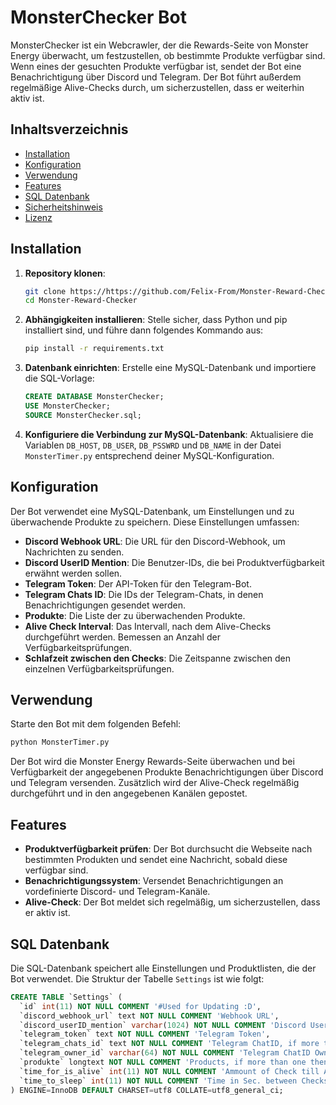 
# MonsterChecker Bot

MonsterChecker ist ein Webcrawler, der die Rewards-Seite von Monster Energy überwacht, um festzustellen, ob bestimmte Produkte verfügbar sind. Wenn eines der gesuchten Produkte verfügbar ist, sendet der Bot eine Benachrichtigung über Discord und Telegram. Der Bot führt außerdem regelmäßige Alive-Checks durch, um sicherzustellen, dass er weiterhin aktiv ist.

## Inhaltsverzeichnis

- [Installation](#installation)
- [Konfiguration](#konfiguration)
- [Verwendung](#verwendung)
- [Features](#features)
- [SQL Datenbank](#sql-datenbank)
- [Sicherheitshinweis](#sicherheitshinweis)
- [Lizenz](#lizenz)

## Installation

1. **Repository klonen**:
   ```bash
   git clone https://https://github.com/Felix-From/Monster-Reward-Checker.git
   cd Monster-Reward-Checker
   ```

2. **Abhängigkeiten installieren**:
   Stelle sicher, dass Python und pip installiert sind, und führe dann folgendes Kommando aus:
   ```bash
   pip install -r requirements.txt
   ```

3. **Datenbank einrichten**:
   Erstelle eine MySQL-Datenbank und importiere die SQL-Vorlage:
   ```sql
   CREATE DATABASE MonsterChecker;
   USE MonsterChecker;
   SOURCE MonsterChecker.sql;
   ```

4. **Konfiguriere die Verbindung zur MySQL-Datenbank**:
   Aktualisiere die Variablen `DB_HOST`, `DB_USER`, `DB_PSSWRD` und `DB_NAME` in der Datei `MonsterTimer.py` entsprechend deiner MySQL-Konfiguration.

## Konfiguration

Der Bot verwendet eine MySQL-Datenbank, um Einstellungen und zu überwachende Produkte zu speichern. Diese Einstellungen umfassen:

- **Discord Webhook URL**: Die URL für den Discord-Webhook, um Nachrichten zu senden.
- **Discord UserID Mention**: Die Benutzer-IDs, die bei Produktverfügbarkeit erwähnt werden sollen.
- **Telegram Token**: Der API-Token für den Telegram-Bot.
- **Telegram Chats ID**: Die IDs der Telegram-Chats, in denen Benachrichtigungen gesendet werden.
- **Produkte**: Die Liste der zu überwachenden Produkte.
- **Alive Check Interval**: Das Intervall, nach dem Alive-Checks durchgeführt werden. Bemessen an Anzahl der Verfügbarkeitsprüfungen.
- **Schlafzeit zwischen den Checks**: Die Zeitspanne zwischen den einzelnen Verfügbarkeitsprüfungen.

## Verwendung

Starte den Bot mit dem folgenden Befehl:
```bash
python MonsterTimer.py
```

Der Bot wird die Monster Energy Rewards-Seite überwachen und bei Verfügbarkeit der angegebenen Produkte Benachrichtigungen über Discord und Telegram versenden. Zusätzlich wird der Alive-Check regelmäßig durchgeführt und in den angegebenen Kanälen gepostet.

## Features

- **Produktverfügbarkeit prüfen**: Der Bot durchsucht die Webseite nach bestimmten Produkten und sendet eine Nachricht, sobald diese verfügbar sind.
- **Benachrichtigungssystem**: Versendet Benachrichtigungen an vordefinierte Discord- und Telegram-Kanäle.
- **Alive-Check**: Der Bot meldet sich regelmäßig, um sicherzustellen, dass er aktiv ist.

## SQL Datenbank

Die SQL-Datenbank speichert alle Einstellungen und Produktlisten, die der Bot verwendet. Die Struktur der Tabelle `Settings` ist wie folgt:

```sql
CREATE TABLE `Settings` (
  `id` int(11) NOT NULL COMMENT '#Used for Updating :D',
  `discord_webhook_url` text NOT NULL COMMENT 'Webhook URL',
  `discord_userID_mention` varchar(1024) NOT NULL COMMENT 'Discord UserID, if more than one then seperate with "," comma.',
  `telegram_token` text NOT NULL COMMENT 'Telegram Token',
  `telegram_chats_id` text NOT NULL COMMENT 'Telegram ChatID, if more than one then seperate with "," comma.',
  `telegram_owner_id` varchar(64) NOT NULL COMMENT 'Telegram ChatID Owner (Start Message)',
  `produkte` longtext NOT NULL COMMENT 'Products, if more than one then seperate with "," comma.',
  `time_for_is_alive` int(11) NOT NULL COMMENT 'Ammount of Check till Alive Msg',
  `time_to_sleep` int(11) NOT NULL COMMENT 'Time in Sec. between Checks.'
) ENGINE=InnoDB DEFAULT CHARSET=utf8 COLLATE=utf8_general_ci;
```